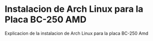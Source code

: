 # Instalacion de Arch Linux para la Placa BC-250 AMD
Explicacion de la instalacion de Arch Linux para la placa BC-250 Amd
